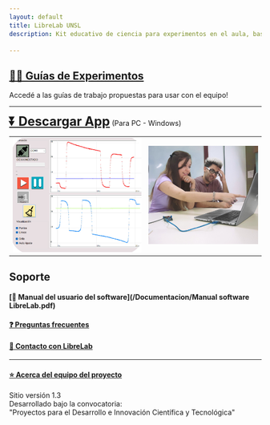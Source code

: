 ```yaml
---
layout: default
title: LibreLab UNSL
description: Kit educativo de ciencia para experimentos en el aula, basado en Arduino.

---
```


## [🧑‍🔬 Guías de Experimentos](Experimentos)
Accedé a las guías de trabajo propuestas para usar con el equipo!

---

<b><a style="font-size:25px" href="https://github.com/labunsl/LibreLabUNSL/raw/main/C%C3%B3digo%20Software%20LibreLab/LibreLab_v.1.3_windows_binarios/LibreLabSetup.msi">⏬ Descargar App</a></b>
(Para PC - Windows)


|           |              |
|-----------|-------------:|
|![foto1](/assets/img/captura.jpg) | ![foto2](/assets/img/foto2.gif) |


## Soporte

#### [📑 Manual del usuario del software](/Documentacion/Manual software LibreLab.pdf)

#### [❓️ Preguntas frecuentes](FAQ)

#### [💬 Contacto con LibreLab](Contacto)

---

#### [⭐ Acerca del equipo del proyecto](Equipo)

Sitio versión 1.3<br>
Desarrollado bajo la convocatoria:<br>
"Proyectos para el Desarrollo e Innovación Científica y Tecnológica"
